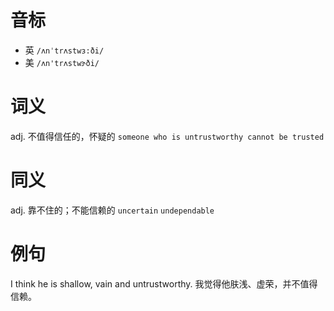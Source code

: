 # 音标

- 英 `/ʌnˈtrʌstwɜ:ði/`
- 美 `/ʌn'trʌstwɝði/`

# 词义

adj. 不值得信任的，怀疑的
`someone who is untrustworthy cannot be trusted`

# 同义

adj. 靠不住的；不能信赖的
`uncertain` `undependable`

# 例句

I think he is shallow, vain and untrustworthy.
我觉得他肤浅、虚荣，并不值得信赖。


